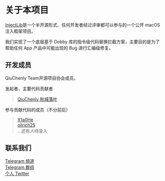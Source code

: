 # 关于本项目

[InjectLib](https://github.com/QiuChenlyOpenSource/91QiuChen)是一个半开源形式、任何开发者经过评审都可以参与的一个公开
macOS 注入框架项目。

我们实现了一个底层基于 Dobby 库的指令级代码替换拦截方案，主要目的是为了帮助任何 App 产品中可能出现的 Bug 进行汇编级修复。

## 开发成员

QiuChenly Team开源项目协会成员。

发起者、主要代码贡献者
> [QiuChenly 秋城落叶](https://www.github.com/QiuChenly)

参与贡献代码的成员（不分前后）
> [X1a0He](https://github.com/X1a0He)\
> [oilrich25](https://github.com/oilrich25)\
> ...还有人待录入

## 联系我们

[Telegram 频道](https://t.me/qiuchenlymac)  \
[Telegram 群组](https://t.me/+f3BWmkjVCzQwYzM1)  \
[个人 Twitter](https://twitter.com/QiuChenly)  
